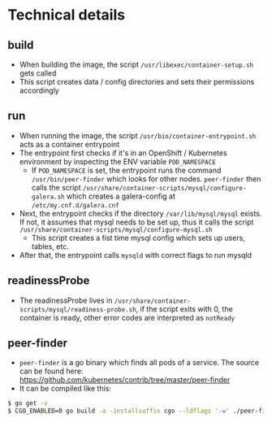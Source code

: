 # Technical details

## build
- When building the image, the script `/usr/libexec/container-setup.sh` gets
  called
- This script creates data / config directories and sets their permissions
  accordingly

## run
- When running the image, the script `/usr/bin/container-entrypoint.sh` acts as
  a container entrypoint
- The entrypoint first checks if it's in an OpenShift / Kubernetes environment
  by inspecting the ENV variable `POD_NAMESPACE`
  - If `POD_NAMESPACE` is set, the entrypoint runs the command 
    `/usr/bin/peer-finder` which looks for other nodes. `peer-finder` then
    calls the script `/usr/share/container-scripts/mysql/configure-galera.sh`
    which creates a galera-config at `/etc/my.cnf.d/galera.cnf`
- Next, the entrypoint checks if the directory `/var/lib/mysql/mysql` exists. 
  If not, it assumes that mysql needs to be set up, thus it calls the script
  `/usr/share/container-scripts/mysql/configure-mysql.sh`
  - This script creates a fist time mysql config which sets up users, tables,
    etc. 
- After that, the entrypoint calls `mysqld` with correct flags to run mysqld


## readinessProbe
- The readinessProbe lives in
  `/usr/share/container-scripts/mysql/readiness-probe.sh`, if the script exits
  with 0, the container is ready, other error codes are interpreted as
  `notReady`


## peer-finder
- `peer-finder` is a go binary which finds all pods of a service. The source
   can be found here:
   https://github.com/kubernetes/contrib/tree/master/peer-finder
- It can be compiled like this:
```bash
$ go get -v
$ CGO_ENABLED=0 go build -a -installsuffix cgo --ldflags '-w' ./peer-finder.go
```
